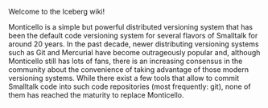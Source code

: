 Welcome to the Iceberg wiki!

Monticello is a simple but powerful distributed versioning system that has been the default code versioning system for several flavors of Smalltalk for around 20 years. In the past decade, newer distributing versioning systems such as Git and Mercurial have become outrageously popular and, although Monticello still has lots of fans, there is an increasing consensus in the community about the convenience of taking advantage of those modern versioning systems. While there exist a few tools that allow to commit Smalltalk code into such code repositories (most frequently: git), none of them has reached the maturity to replace Monticello.

